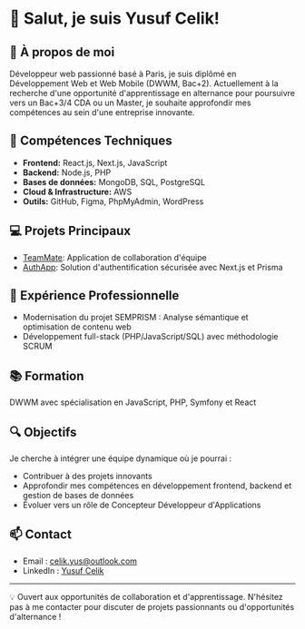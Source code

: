 # 👋 Salut, je suis Yusuf Celik!

## 🎯 À propos de moi

Développeur web passionné basé à Paris, je suis diplômé en Développement Web et Web Mobile (DWWM, Bac+2). Actuellement à la recherche d'une opportunité d'apprentissage en alternance pour poursuivre vers un Bac+3/4 CDA ou un Master, je souhaite approfondir mes compétences au sein d'une entreprise innovante.

## 🚀 Compétences Techniques

- **Frontend:** React.js, Next.js, JavaScript
- **Backend:** Node.js, PHP
- **Bases de données:** MongoDB, SQL, PostgreSQL
- **Cloud & Infrastructure:** AWS
- **Outils:** GitHub, Figma, PhpMyAdmin, WordPress

## 💻 Projets Principaux

- [TeamMate](https://github.com/yu-Celik/TeamMate): Application de collaboration d'équipe
- [AuthApp](https://github.com/yu-Celik/AuthApp): Solution d'authentification sécurisée avec Next.js et Prisma

## 🌟 Expérience Professionnelle

- Modernisation du projet SEMPRISM : Analyse sémantique et optimisation de contenu web
- Développement full-stack (PHP/JavaScript/SQL) avec méthodologie SCRUM

## 📚 Formation

DWWM avec spécialisation en JavaScript, PHP, Symfony et React

## 🔍 Objectifs

Je cherche à intégrer une équipe dynamique où je pourrai :
- Contribuer à des projets innovants
- Approfondir mes compétences en développement frontend, backend et gestion de bases de données
- Évoluer vers un rôle de Concepteur Développeur d'Applications

## 📫 Contact

- Email : celik.yus@outlook.com
- LinkedIn : [Yusuf Celik](https://linkedin.com/in/yusuf-celik-70347a16a/)

---

💡 Ouvert aux opportunités de collaboration et d'apprentissage. N'hésitez pas à me contacter pour discuter de projets passionnants ou d'opportunités d'alternance !
